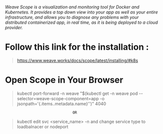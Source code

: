 *Weave Scope is a visualization and monitoring tool for Docker and Kubernetes. It provides a top down view into your app as well as your entire infrastructure, and allows you to diagnose any problems with your distributed containerized app, in real time, as it is being deployed to a cloud provider.*


# Follow this link for the installation :

> https://www.weave.works/docs/scope/latest/installing/#k8s

# Open Scope in Your Browser

> kubectl port-forward -n weave "$(kubectl get -n weave pod --selector=weave-scope-component=app -o jsonpath='{.items..metadata.name}'')" 4040
                                  
                                   OR

> kubectl edit svc <service_name> -n <namespace>
and change service type to loadbalnacer or nodeport

